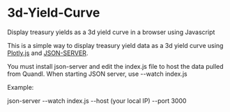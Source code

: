# 3d-Yield-Curve



Display treasury yields as a 3d yield curve in a browser using Javascript 

This is a simple way to display treasury yield data as a 3d yield curve using [Plotly.js](https://plotly.com/javascript/3d-surface-plots/) and [JSON-SERVER](https://github.com/typicode/json-server).

You must install json-server and edit the index.js file to host the data pulled from Quandl. When starting JSON server, use --watch index.js

Example:

json-server --watch index.js --host (your local IP) --port 3000

